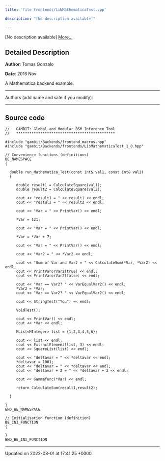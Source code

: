 ```yaml
---
title: 'file frontends/LibMathematicaTest.cpp'

description: "[No description available]"

---
```







[No description available] [More...](#detailed-description)

## Detailed Description


**Author**: Tomas Gonzalo 

**Date**: 2016 Nov

A Mathematica backend example.



------------------

Authors (add name and sate if you modify):



------------------




## Source code

```
//   GAMBIT: Global and Modular BSM Inference Tool
//   *********************************************

#include "gambit/Backends/frontend_macros.hpp"
#include "gambit/Backends/frontends/LibMathematicaTest_1_0.hpp"

// Convenience functions (definitions)
BE_NAMESPACE
{

  double run_Mathematica_Test(const int& val1, const int& val2)
  {

     double result1 = CalculateSquare(val1);
     double result2 = CalculateSquare(val2);

     cout << "result1 = " << result1 << endl;
     cout << "restul2 = " << result2 << endl;

     cout << "Var = " << PrintVar() << endl;

     *Var = 121;

     cout << "Var = " << PrintVar() << endl;

     *Var = *Var + 7;

     cout << "Var = " << PrintVar() << endl;

     cout << "Var2 = " << *Var2 << endl;

     cout << "Sum of Var and Var2 = " << CalculateSum(*Var, *Var2) << endl;
     cout << PrintVarorVar2(true) << endl;
     cout << PrintVarorVar2(false) << endl;

     cout << "Var == Var2? " << VarEqualVar2() << endl;
     *Var2 = *Var;
     cout << "Var == Var2? " << VarEqualVar2() << endl;

     cout << StringTest("You") << endl;

     VoidTest();

     cout << PrintVar() << endl;
     cout << *Var << endl;

     MList<MInteger> list = {1,2,3,4,5,6};

     cout << list << endl;
     cout << ExtractElement(list, 3) << endl;
     cout << SquareList(list) << endl;

     cout << "deltavar = " << *deltavar << endl;
     *deltavar = 1001;
     cout << "deltavar = " << *deltavar << endl;
     cout << "deltavar + 2 = " << *deltavar + 2 << endl;

     cout << Gammafunc(*Var) << endl;

     return CalculateSum(result1,result2);

  }

}
END_BE_NAMESPACE

// Initialisation function (definition)
BE_INI_FUNCTION
{

}
END_BE_INI_FUNCTION
```


-------------------------------

Updated on 2022-08-01 at 17:41:25 +0000
